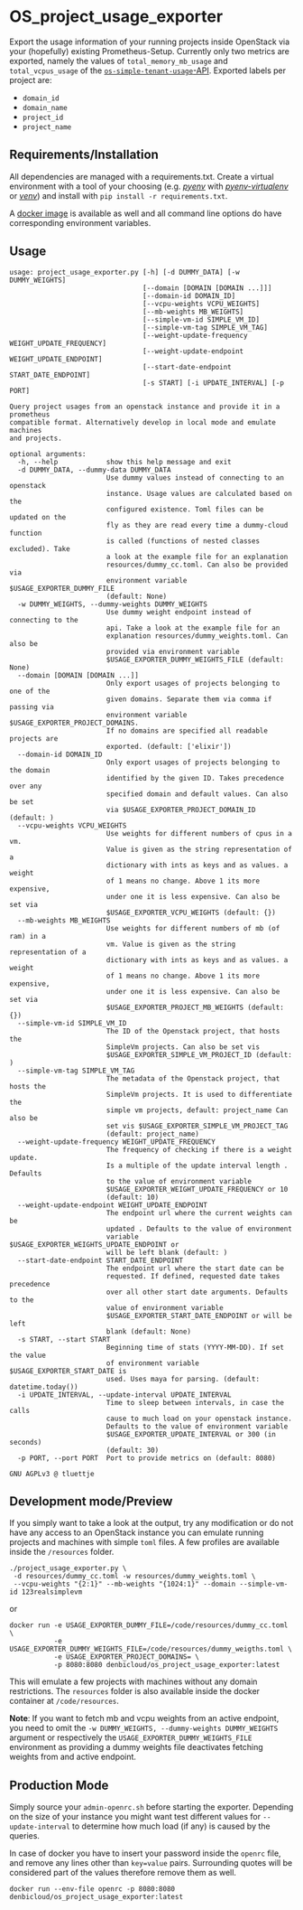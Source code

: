 # OS_project_usage_exporter

Export the usage information of your running projects inside OpenStack via your
(hopefully) existing Prometheus-Setup. Currently only two metrics are exported, namely
the values of `total_memory_mb_usage` and `total_vcpus_usage` of the
[`os-simple-tenant-usage`-API](https://developer.openstack.org/api-ref/compute/?expanded=list-tenant-usage-statistics-for-all-tenants-detail#usage-reports-os-simple-tenant-usage).
Exported labels per project are:

- `domain_id`
- `domain_name`
- `project_id`
- `project_name`

## Requirements/Installation
All dependencies are managed with a requirements.txt. Create a virtual environment with a tool of your choosing 
(e.g. [*pyenv*](https://github.com/pyenv/pyenv) with [*pyenv-virtualenv*](https://github.com/pyenv/pyenv-virtualenv) or [*venv*](https://docs.python.org/3/library/venv.html)) and
install with `pip install -r requirements.txt`.

A [docker image](https://hub.docker.com/r/denbicloud/os_project_usage_exporter/) is
available as well and all command line options do have corresponding environment
variables.

## Usage

```
usage: project_usage_exporter.py [-h] [-d DUMMY_DATA] [-w DUMMY_WEIGHTS]
                                 [--domain [DOMAIN [DOMAIN ...]]]
                                 [--domain-id DOMAIN_ID]
                                 [--vcpu-weights VCPU_WEIGHTS]
                                 [--mb-weights MB_WEIGHTS]
                                 [--simple-vm-id SIMPLE_VM_ID]
                                 [--simple-vm-tag SIMPLE_VM_TAG]
                                 [--weight-update-frequency WEIGHT_UPDATE_FREQUENCY]
                                 [--weight-update-endpoint WEIGHT_UPDATE_ENDPOINT]
                                 [--start-date-endpoint START_DATE_ENDPOINT]
                                 [-s START] [-i UPDATE_INTERVAL] [-p PORT]

Query project usages from an openstack instance and provide it in a prometheus
compatible format. Alternatively develop in local mode and emulate machines
and projects.

optional arguments:
  -h, --help            show this help message and exit
  -d DUMMY_DATA, --dummy-data DUMMY_DATA
                        Use dummy values instead of connecting to an openstack
                        instance. Usage values are calculated based on the
                        configured existence. Toml files can be updated on the
                        fly as they are read every time a dummy-cloud function
                        is called (functions of nested classes excluded). Take
                        a look at the example file for an explanation
                        resources/dummy_cc.toml. Can also be provided via
                        environment variable $USAGE_EXPORTER_DUMMY_FILE
                        (default: None)
  -w DUMMY_WEIGHTS, --dummy-weights DUMMY_WEIGHTS
                        Use dummy weight endpoint instead of connecting to the
                        api. Take a look at the example file for an
                        explanation resources/dummy_weights.toml. Can also be
                        provided via environment variable
                        $USAGE_EXPORTER_DUMMY_WEIGHTS_FILE (default: None)
  --domain [DOMAIN [DOMAIN ...]]
                        Only export usages of projects belonging to one of the
                        given domains. Separate them via comma if passing via
                        environment variable $USAGE_EXPORTER_PROJECT_DOMAINS.
                        If no domains are specified all readable projects are
                        exported. (default: ['elixir'])
  --domain-id DOMAIN_ID
                        Only export usages of projects belonging to the domain
                        identified by the given ID. Takes precedence over any
                        specified domain and default values. Can also be set
                        via $USAGE_EXPORTER_PROJECT_DOMAIN_ID (default: )
  --vcpu-weights VCPU_WEIGHTS
                        Use weights for different numbers of cpus in a vm.
                        Value is given as the string representation of a
                        dictionary with ints as keys and as values. a weight
                        of 1 means no change. Above 1 its more expensive,
                        under one it is less expensive. Can also be set via
                        $USAGE_EXPORTER_VCPU_WEIGHTS (default: {})
  --mb-weights MB_WEIGHTS
                        Use weights for different numbers of mb (of ram) in a
                        vm. Value is given as the string representation of a
                        dictionary with ints as keys and as values. a weight
                        of 1 means no change. Above 1 its more expensive,
                        under one it is less expensive. Can also be set via
                        $USAGE_EXPORTER_PROJECT_MB_WEIGHTS (default: {})
  --simple-vm-id SIMPLE_VM_ID
                        The ID of the Openstack project, that hosts the
                        SimpleVm projects. Can also be set vis
                        $USAGE_EXPORTER_SIMPLE_VM_PROJECT_ID (default: )
  --simple-vm-tag SIMPLE_VM_TAG
                        The metadata of the Openstack project, that hosts the
                        SimpleVm projects. It is used to differentiate the
                        simple vm projects, default: project_name Can also be
                        set vis $USAGE_EXPORTER_SIMPLE_VM_PROJECT_TAG
                        (default: project_name)
  --weight-update-frequency WEIGHT_UPDATE_FREQUENCY
                        The frequency of checking if there is a weight update.
                        Is a multiple of the update interval length . Defaults
                        to the value of environment variable
                        $USAGE_EXPORTER_WEIGHT_UPDATE_FREQUENCY or 10
                        (default: 10)
  --weight-update-endpoint WEIGHT_UPDATE_ENDPOINT
                        The endpoint url where the current weights can be
                        updated . Defaults to the value of environment
                        variable $USAGE_EXPORTER_WEIGHTS_UPDATE_ENDPOINT or
                        will be left blank (default: )
  --start-date-endpoint START_DATE_ENDPOINT
                        The endpoint url where the start date can be
                        requested. If defined, requested date takes precedence
                        over all other start date arguments. Defaults to the
                        value of environment variable
                        $USAGE_EXPORTER_START_DATE_ENDPOINT or will be left
                        blank (default: None)
  -s START, --start START
                        Beginning time of stats (YYYY-MM-DD). If set the value
                        of environment variable $USAGE_EXPORTER_START_DATE is
                        used. Uses maya for parsing. (default: datetime.today())
  -i UPDATE_INTERVAL, --update-interval UPDATE_INTERVAL
                        Time to sleep between intervals, in case the calls
                        cause to much load on your openstack instance.
                        Defaults to the value of environment variable
                        $USAGE_EXPORTER_UPDATE_INTERVAL or 300 (in seconds)
                        (default: 30)
  -p PORT, --port PORT  Port to provide metrics on (default: 8080)

GNU AGPLv3 @ tluettje
```

## Development mode/Preview

If you simply want to take a look at the output, try any modification or do not have any
access to an OpenStack instance you can emulate running projects and machines with
simple `toml` files. A few profiles are available inside the `/resources` folder.

```shell
./project_usage_exporter.py \
 -d resources/dummy_cc.toml -w resources/dummy_weights.toml \
 --vcpu-weights "{2:1}" --mb-weights "{1024:1}" --domain --simple-vm-id 123realsimplevm
```
or
```
docker run -e USAGE_EXPORTER_DUMMY_FILE=/code/resources/dummy_cc.toml \
           -e USAGE_EXPORTER_DUMMY_WEIGHTS_FILE=/code/resources/dummy_weigths.toml \
           -e USAGE_EXPORTER_PROJECT_DOMAINS= \
           -p 8080:8080 denbicloud/os_project_usage_exporter:latest
```
This will emulate a few projects with machines without any domain restrictions. The
`resources` folder is also available inside the docker container at `/code/resources`.

**Note**: If you want to fetch mb and vcpu weights from an active endpoint, you need to omit the 
`-w DUMMY_WEIGHTS, --dummy-weights DUMMY_WEIGHTS` argument or respectively the `USAGE_EXPORTER_DUMMY_WEIGHTS_FILE`
environment as providing a dummy weights file deactivates fetching weights from and active endpoint.
## Production Mode

Simply source your `admin-openrc.sh` before starting the exporter. Depending on the size
of your instance you might want test different values for `--update-interval` to
determine how much load (if any) is caused by the queries.

In case of docker you have to insert your password inside the `openrc` file, and remove
any lines other than `key=value` pairs. Surrounding quotes will be considered part of
the values therefore remove them as well.

```
docker run --env-file openrc -p 8080:8080 denbicloud/os_project_usage_exporter:latest
```
